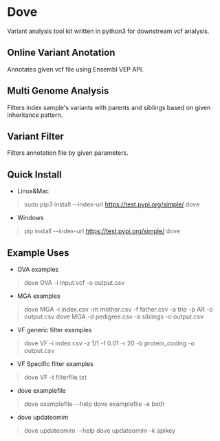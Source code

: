 # Dove
Variant analysis tool kit written in python3 for downstream vcf analysis.

## Online Variant Anotation
Annotates given vcf file using Ensembl VEP API.

## Multi Genome Analysis
Filters index sample's variants with parents and siblings based on given inheritance pattern.

## Variant Filter
Filters annotation file by given parameters.

## Quick Install
* Linux&Mac  
> sudo pip3 install --index-url https://test.pypi.org/simple/ dove
* Windows
> pip install --index-url https://test.pypi.org/simple/ dove

## Example Uses

* OVA examples  
>  dove OVA -i input.vcf -o output.csv

* MGA examples  
>  dove MGA -i index.csv -m mother.csv -f father.csv -a trio -p AR -o output.csv
>  dove MGA -d pedigree.csv -a siblings -o output.csv

* VF generic filter examples
>  dove VF -i index.csv -z 1/1 -f 0.01 -r 20 -b protein_coding -o output.csv

* VF Specific filter examples
>  dove VF -t filterfile.txt

* dove examplefile
>  dove examplefile --help
>  dove examplefile -e both

* dove updateomim
>  dove updateomim --help
>  dove updateomim -k apikey
